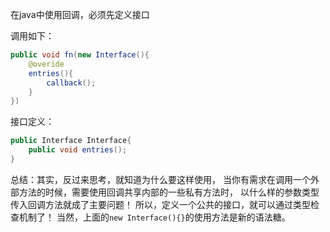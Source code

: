 在java中使用回调，必须先定义接口

调用如下：
``` java
public void fn(new Interface(){
    @overide
    entries(){
        callback();
    }
})
```
接口定义：
``` java
public Interface Interface{
    public void entries();
}
```

总结：其实，反过来思考，就知道为什么要这样使用，
当你有需求在调用一个外部方法的时候，需要使用回调共享内部的一些私有方法时，
以什么样的参数类型传入回调方法就成了主要问题！
所以，定义一个公共的接口，就可以通过类型检查机制了！
当然，上面的`new Interface(){}`的使用方法是新的语法糖。




